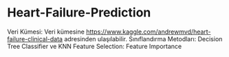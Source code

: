 # Heart-Failure-Prediction
Veri Kümesi: Veri kümesine https://www.kaggle.com/andrewmvd/heart-failure-clinical-data adresinden ulaşılabilir.
Sınıflandırma Metodları: Decision Tree Classifier ve KNN
Feature Selection: Feature Importance
